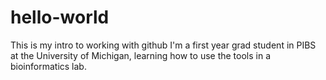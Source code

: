 # hello-world
This is my intro to working with github
I'm a first year grad student in PIBS at the University of Michigan, learning how to use the tools in a bioinformatics lab.
